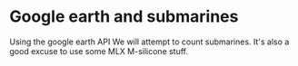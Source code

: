 # Google earth and submarines

Using the google earth API We will attempt to count submarines.
It's also a good excuse to use some MLX M-silicone stuff.

